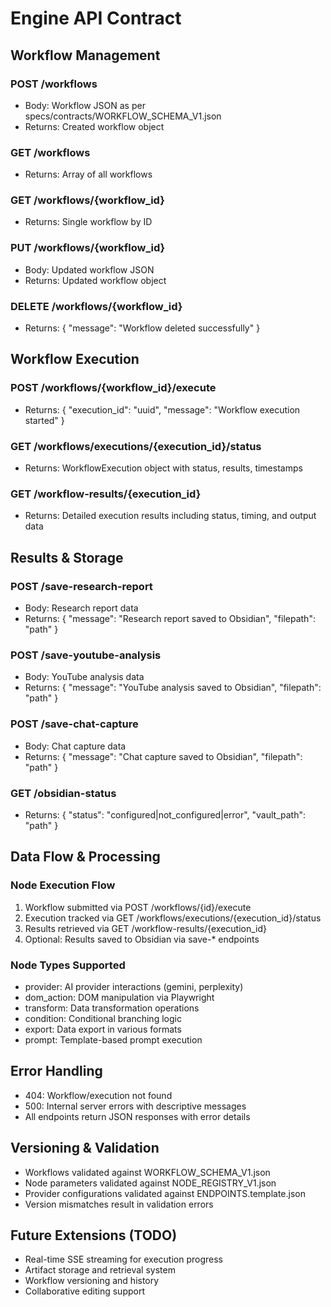 # Engine API Contract

## Workflow Management

### POST /workflows
- Body: Workflow JSON as per specs/contracts/WORKFLOW_SCHEMA_V1.json
- Returns: Created workflow object

### GET /workflows
- Returns: Array of all workflows

### GET /workflows/{workflow_id}
- Returns: Single workflow by ID

### PUT /workflows/{workflow_id}
- Body: Updated workflow JSON
- Returns: Updated workflow object

### DELETE /workflows/{workflow_id}
- Returns: { "message": "Workflow deleted successfully" }

## Workflow Execution

### POST /workflows/{workflow_id}/execute
- Returns: { "execution_id": "uuid", "message": "Workflow execution started" }

### GET /workflows/executions/{execution_id}/status
- Returns: WorkflowExecution object with status, results, timestamps

### GET /workflow-results/{execution_id}
- Returns: Detailed execution results including status, timing, and output data

## Results & Storage

### POST /save-research-report
- Body: Research report data
- Returns: { "message": "Research report saved to Obsidian", "filepath": "path" }

### POST /save-youtube-analysis
- Body: YouTube analysis data
- Returns: { "message": "YouTube analysis saved to Obsidian", "filepath": "path" }

### POST /save-chat-capture
- Body: Chat capture data
- Returns: { "message": "Chat capture saved to Obsidian", "filepath": "path" }

### GET /obsidian-status
- Returns: { "status": "configured|not_configured|error", "vault_path": "path" }

## Data Flow & Processing

### Node Execution Flow
1. Workflow submitted via POST /workflows/{id}/execute
2. Execution tracked via GET /workflows/executions/{execution_id}/status
3. Results retrieved via GET /workflow-results/{execution_id}
4. Optional: Results saved to Obsidian via save-* endpoints

### Node Types Supported
- provider: AI provider interactions (gemini, perplexity)
- dom_action: DOM manipulation via Playwright
- transform: Data transformation operations
- condition: Conditional branching logic
- export: Data export in various formats
- prompt: Template-based prompt execution

## Error Handling
- 404: Workflow/execution not found
- 500: Internal server errors with descriptive messages
- All endpoints return JSON responses with error details

## Versioning & Validation
- Workflows validated against WORKFLOW_SCHEMA_V1.json
- Node parameters validated against NODE_REGISTRY_V1.json
- Provider configurations validated against ENDPOINTS.template.json
- Version mismatches result in validation errors

## Future Extensions (TODO)
- Real-time SSE streaming for execution progress
- Artifact storage and retrieval system
- Workflow versioning and history
- Collaborative editing support

